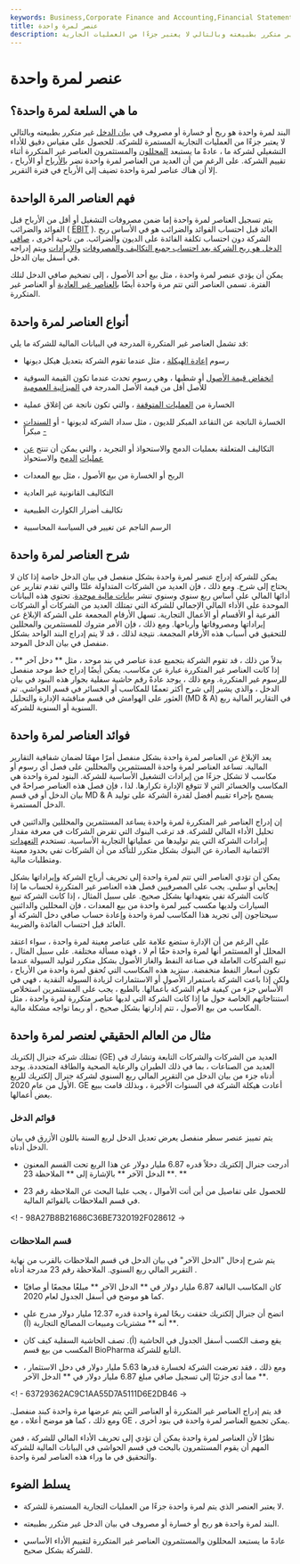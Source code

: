 ```yaml
---
keywords: Business,Corporate Finance and Accounting,Financial Statements
title: عنصر لمرة واحدة
description: البند لمرة واحدة هو ربح أو خسارة أو مصروف في بيان الدخل غير متكرر بطبيعته وبالتالي لا يعتبر جزءًا من العمليات الجارية.
---
```


# عنصر لمرة واحدة
## ما هي السلعة لمرة واحدة؟

البند لمرة واحدة هو ربح أو خسارة أو مصروف في [بيان الدخل](/incomestatement) غير متكرر بطبيعته وبالتالي لا يعتبر جزءًا من العمليات التجارية المستمرة للشركة. للحصول على مقياس دقيق للأداء التشغيلي لشركة ما ، عادةً ما يستبعد [المحللون](/analyst) والمستثمرون العناصر غير المتكررة أثناء تقييم الشركة. على الرغم من أن العديد من العناصر لمرة واحدة تضر [بالأرباح](/operatingearnings) أو الأرباح ، إلا أن هناك عناصر لمرة واحدة تضيف إلى الأرباح في فترة التقرير.

## فهم العناصر المرة الواحدة

يتم تسجيل العناصر لمرة واحدة إما ضمن مصروفات التشغيل أو أقل من الأرباح قبل الفوائد والضرائب ( [EBIT](/ebit) ). العائد قبل احتساب الفوائد والضرائب هو في الأساس ربح الشركة دون احتساب تكلفة الفائدة على الديون والضرائب. من ناحية أخرى ، [صافي الدخل هو ربح الشركة بعد احتساب جميع التكاليف والمصروفات](/netincome) [والإيرادات](/revenue) ويتم إدراجه في أسفل بيان الدخل.

يمكن أن يؤدي عنصر لمرة واحدة ، مثل بيع أحد الأصول ، إلى تضخيم صافي الدخل لتلك الفترة. تسمى العناصر التي تتم مرة واحدة أيضًا [بالعناصر غير العادية](/unusual-item) أو العناصر غير المتكررة.

## أنواع العناصر لمرة واحدة

قد تشمل العناصر غير المتكررة المدرجة في البيانات المالية للشركة ما يلي:

- رسوم [إعادة الهيكلة](/restructuring) ، مثل عندما تقوم الشركة بتعديل هيكل ديونها

- [انخفاض قيمة الأصول](/impairedasset) أو شطبها ، وهي رسوم تحدث عندما تكون القيمة السوقية للأصل أقل من قيمة الأصل المدرجة في [الميزانية العمومية](/balancesheet)

- الخسارة من [العمليات المتوقفة](/discontinued-operations) ، والتي تكون ناتجة عن إغلاق عملية

- الخسارة الناتجة عن التقاعد المبكر للديون ، مثل سداد الشركة لديونها - أو [السندات -](/bond) مبكراً

- التكاليف المتعلقة بعمليات الدمج والاستحواذ أو التجريد ، والتي يمكن أن تنتج [عن](/acquisition) [عمليات](/acquisition) [الدمج](/merger) والاستحواذ

- الربح أو الخسارة من بيع الأصول ، مثل بيع المعدات

- التكاليف القانونية غير العادية

- تكاليف أضرار الكوارث الطبيعية

- الرسم الناجم عن تغيير في السياسة المحاسبية

## شرح العناصر لمرة واحدة

يمكن للشركة إدراج عنصر لمرة واحدة بشكل منفصل في بيان الدخل خاصة إذا كان لا يحتاج إلى شرح. ومع ذلك ، فإن العديد من الشركات المتداولة علنًا والتي تقدم تقارير عن أدائها المالي على أساس ربع سنوي وسنوي تنشر [بيانات مالية موحدة](/consolidatedfinancialstatement). تحتوي هذه البيانات الموحدة على الأداء المالي الإجمالي للشركة التي تمتلك العديد من الشركات أو الشركات الفرعية أو الأقسام أو الأعمال التجارية. تسهل الأرقام المجمعة على الشركة الإبلاغ عن إيراداتها ومصروفاتها وأرباحها. ومع ذلك ، فإن الأمر متروك للمستثمرين والمحللين للتحقيق في أسباب هذه الأرقام المجمعة. نتيجة لذلك ، قد لا يتم إدراج البند الواحد بشكل منفصل في بيان الدخل الموحد.

بدلاً من ذلك ، قد تقوم الشركة بتجميع عدة عناصر في بند موحد ، مثل ** دخل آخر ** ، إذا كانت العناصر غير المتكررة عبارة عن مكاسب. يمكن أيضًا إدراج خط موحد منفصل للرسوم غير المتكررة. ومع ذلك ، يوجد عادةً رقم حاشية سفلية بجوار هذه البنود في بيان الدخل ، والذي يشير إلى شرح أكثر تعمقًا للمكاسب أو الخسائر في قسم الحواشي. تم العثور على الهوامش في قسم مناقشة الإدارة والتحليل (MD & A) في التقارير المالية ربع السنوية أو السنوية للشركة.

## فوائد العناصر لمرة واحدة

يعد الإبلاغ عن العناصر لمرة واحدة بشكل منفصل أمرًا مهمًا لضمان شفافية التقارير المالية. تساعد العناصر لمرة واحدة المستثمرين والمحللين على فصل أي رسوم أو مكاسب لا تشكل جزءًا من إيرادات التشغيل الأساسية للشركة. البنود لمرة واحدة هي المكاسب والخسائر التي لا تتوقع الإدارة تكرارها. لذا ، فإن فصل هذه العناصر صراحةً في بيان الدخل أو في قسم MD & A يسمح بإجراء تقييم أفضل لقدرة الشركة على توليد الدخل المستمرة.

إن إدراج العناصر غير المتكررة لمرة واحدة يساعد المستثمرين والمحللين والدائنين في تحليل الأداء المالي للشركة. قد ترغب البنوك التي تقرض الشركات في معرفة مقدار إيرادات الشركة التي يتم توليدها من عملياتها التجارية الأساسية. تستخدم [التعهدات](/covenant) الائتمانية الصادرة عن البنوك بشكل متكرر للتأكد من أن الشركات تفي بحدود معينة ومتطلبات مالية.

يمكن أن تؤدي العناصر التي تتم لمرة واحدة إلى تحريف أرباح الشركة وإيراداتها بشكل إيجابي أو سلبي. يجب على المصرفيين فصل هذه العناصر غير المتكررة لحساب ما إذا كانت الشركة تفي بتعهداتها بشكل صحيح. على سبيل المثال ، إذا كانت الشركة تبيع السيارات ولديها مكسب كبير لمرة واحدة من بيع المعدات ، فإن المحللين والدائنين سيحتاجون إلى تجريد هذا المكاسب لمرة واحدة وإعادة حساب صافي دخل الشركة أو العائد قبل احتساب الفائدة والضريبة.

على الرغم من أن الإدارة ستضع علامة على عناصر معينة لمرة واحدة ، سواء اعتقد المحلل أو المستثمر أنها لمرة واحدة حقًا أم لا ، فهذه مسألة مختلفة. على سبيل المثال ، تبيع الشركات العاملة في صناعة النفط والغاز الأصول بشكل متكرر لتوليد السيولة عندما تكون أسعار النفط منخفضة. ستزيد هذه المكاسب التي تُحقق لمرة واحدة من الأرباح ، ولكن إذا باعت الشركة باستمرار الأصول أو الاستثمارات لزيادة السيولة النقدية ، فهي في الأساس جزء من كيفية قيام الشركة بأعمالها. بالطبع ، يجب على المستثمرين استخلاص استنتاجاتهم الخاصة حول ما إذا كانت الشركة التي لديها عناصر متكررة لمرة واحدة ، مثل المكاسب من بيع الأصول ، تتم إدارتها بشكل صحيح ، أو ربما تواجه مشكلة مالية.

## مثال من العالم الحقيقي لعنصر لمرة واحدة

تمتلك شركة جنرال إلكتريك (GE) العديد من الشركات والشركات التابعة وتشارك في العديد من الصناعات ، بما في ذلك الطيران والرعاية الصحية والطاقة المتجددة. يوجد أدناه جزء من بيان الدخل من التقرير المالي ربع السنوي لشركة جنرال إلكتريك للربع الأول من عام 2020. GE أعادت هيكلة الشركة في السنوات الأخيرة ، وبذلك قامت ببيع بعض أعمالها.

### قوائم الدخل

يتم تمييز عنصر سطر منفصل يعرض تعديل الدخل لربع السنة باللون الأزرق في بيان الدخل أدناه.

- أدرجت جنرال إلكتريك دخلاً قدره 6.87 مليار دولار عن هذا الربع تحت القسم المعنون ** الدخل الآخر ** بالإشارة إلى ** الملاحظة 23. **

- للحصول على تفاصيل من أين أتت الأموال ، يجب علينا البحث عن الملاحظة رقم 23 في قسم الملاحظات بالقوائم المالية.

<! - 98A27B8B21686C36BE7320192F028612 ->

### قسم الملاحظات

يتم شرح إدخال "الدخل الآخر" في بيان الدخل في قسم الملاحظات بالقرب من نهاية التقرير المالي ربع السنوي. الملاحظة رقم 23 مدرجة أدناه .

- كان المكاسب البالغة 6.87 مليار دولار في ** الدخل الآخر ** مبلغًا مجمعًا أو صافيًا كما هو موضح في أسفل الجدول لعام 2020.

- اتضح أن جنرال إلكتريك حققت ربحًا لمرة واحدة قدره 12.37 مليار دولار مدرج على أنه ** مشتريات ومبيعات المصالح التجارية (أ) **.

- يقع وصف الكسب أسفل الجدول في الحاشية (أ). تصف الحاشية السفلية كيف كان المكسب من بيع قسم BioPharma التابع للشركة.

- ومع ذلك ، فقد تعرضت الشركة لخسارة قدرها 5.63 مليار دولار في دخل الاستثمار ، مما أدى جزئيًا إلى تسجيل صافي مبلغ 6.87 مليار دولار في ** الدخل الآخر **.

<! - 63729362AC9C1AA55D7A5111D6E2DB46 ->

قد يتم إدراج العناصر غير المتكررة أو العناصر التي يتم عرضها مرة واحدة كبند منفصل. ومع ذلك ، كما هو موضح أعلاه ، مع GE ، يمكن تجميع العناصر لمرة واحدة في بنود أخرى.

نظرًا لأن العناصر لمرة واحدة يمكن أن تؤدي إلى تحريف الأداء المالي للشركة ، فمن المهم أن يقوم المستثمرون بالبحث في قسم الحواشي في البيانات المالية للشركة والتحقيق في ما وراء هذه العناصر لمرة واحدة.

## يسلط الضوء

- لا يعتبر العنصر الذي يتم لمرة واحدة جزءًا من العمليات التجارية المستمرة للشركة.

- البند لمرة واحدة هو ربح أو خسارة أو مصروف في بيان الدخل غير متكرر بطبيعته.

- عادةً ما يستبعد المحللون والمستثمرون العناصر غير المتكررة لتقييم الأداء الأساسي للشركة بشكل صحيح.

